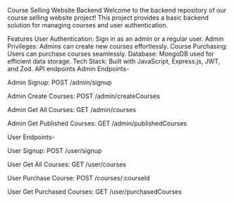 Course Selling Website Backend
Welcome to the backend repository of our course selling website project! This project provides a basic backend solution for managing courses and user authentication.

Features
User Authentication: Sign in as an admin or a regular user.
Admin Privileges: Admins can create new courses effortlessly.
Course Purchasing: Users can purchase courses seamlessly.
Database: MongoDB used for efficient data storage.
Tech Stack: Built with JavaScript, Express.js, JWT, and Zod.
API endpoints
Admin Endpoints-

Admin Signup: POST /admin/signup

Admin Create Courses: POST /admin/createCourses

Admin Get All Courses: GET /admin/courses

Admin Get Published Courses: GET /admin/publishedCourses

User Endpoints-

User Signup: POST /user/signup

User Get All Courses: GET /user/courses

User Purchase Course: POST /courses/:courseId

User Get Purchased Courses: GET /user/purchasedCourses
